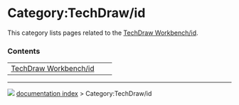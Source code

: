 # Category:TechDraw/id
This category lists pages related to the [TechDraw Workbench/id](TechDraw_Workbench/id.md).

### Contents

|     |     |     |
| --- | --- | --- |
| [TechDraw Workbench/id](TechDraw_Workbench/id.md) |



---
![](images/Right_arrow.png) [documentation index](../README.md) > Category:TechDraw/id
